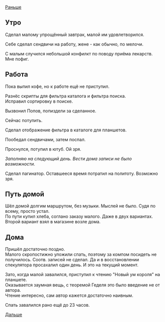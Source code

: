[Раньше](2019.12.02.md)  
## Утро
Сделал малому упрощённый завтрак, малой им удовлетворился.

Себе сделал сендвичи на работу, жене - как обычно, по мелочи.

С малым случился небольшой конфилкт по поводу приёма лекарств. Мне пофиг.
## Работа
Пока выпил кофе, но к работе ещё не приступил.

Разнёс скрипты для фильтра каталога и фильтра поиска.  
Исправил сортировку в поиске.

Вызвонил Попов, попиздели за сделанное.

Сейчас потупить.

Сделал отображение фильтра в каталоге для планшетов.

Пообедал сендвичами, затем поспал.

Проснулся, потупил в ютуб. Ой зря.

*Заполняю на следующий день. Вести дома записи не было возможности.*

Сделал пагинатор. Оставшееся время потратил на политоту. Возможно зря.
## Путь домой
Шёл домой долгим маршрутом, без музыки. Мыслей не было. Судя по всему, просто устал.  
По пути купил хлеба, соглано заказу малого. Даже в двух вариантах.  
Второй вариант взял в магазине возле дома.
## Дома
Пришёл достаточно поздно.  
Малого скропостижно уложили спать, поэтому за компом посидеть не получилось. Соотв. записей не сделал. Да и в восстановлении спекулятора просахалил один день. И это на текущий момент.

Зато, когда малой завалился, приступил к чтению "Новый ум короля" на планшете.  
Оказывается заумная вещь, с теоремой Геделя это было введение не от автора.  
Чтение интересно, сам автор кажется достаточно наивным.

Спать завалился рано ещё до 23 часов.

[Дальше](2019.12.04.md)